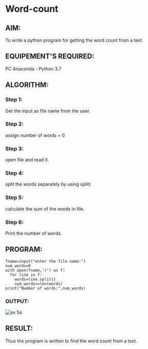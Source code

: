 # Word-count
## AIM:
To write a python program for getting the word count from a text.
## EQUIPEMENT'S REQUIRED: 
PC
Anaconda - Python 3.7
## ALGORITHM: 
### Step 1:
Get the input as file name from the user.
### Step 2: 
assign number of words = 0 
### Step 3: 
open file and read it.
### Step 4:  
split the words separately by using split(
### Step 5: 
calculate the sum of the words in file.
### Step 6: 
Print the number of words.
## PROGRAM:
```
fname=input("enter the file name:")
num_words=0
with open(fname,'r') as f:
  for line in f:
    words=line.split()
    num_words+=len(words)
print("Number of words:",num_words) 
```

### OUTPUT:
![ex 5a](https://github.com/Safeeq-Fazil/Word-count/assets/118680361/68936d60-a57a-4931-a30a-64b7b7644dfd)



## RESULT:
Thus the program is written to find the word count from a text.
